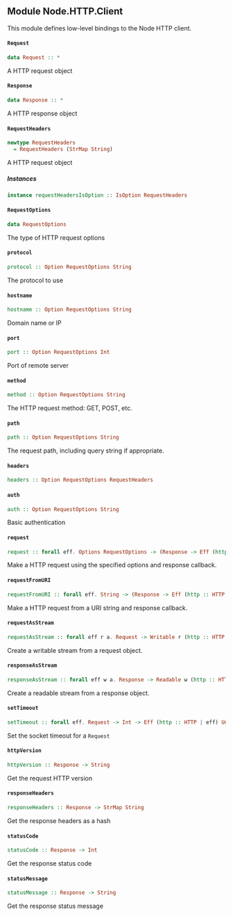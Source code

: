 ## Module Node.HTTP.Client

This module defines low-level bindings to the Node HTTP client.

#### `Request`

``` purescript
data Request :: *
```

A HTTP request object

#### `Response`

``` purescript
data Response :: *
```

A HTTP response object

#### `RequestHeaders`

``` purescript
newtype RequestHeaders
  = RequestHeaders (StrMap String)
```

A HTTP request object

##### Instances
``` purescript
instance requestHeadersIsOption :: IsOption RequestHeaders
```

#### `RequestOptions`

``` purescript
data RequestOptions
```

The type of HTTP request options

#### `protocol`

``` purescript
protocol :: Option RequestOptions String
```

The protocol to use

#### `hostname`

``` purescript
hostname :: Option RequestOptions String
```

Domain name or IP

#### `port`

``` purescript
port :: Option RequestOptions Int
```

Port of remote server

#### `method`

``` purescript
method :: Option RequestOptions String
```

The HTTP request method: GET, POST, etc.

#### `path`

``` purescript
path :: Option RequestOptions String
```

The request path, including query string if appropriate.

#### `headers`

``` purescript
headers :: Option RequestOptions RequestHeaders
```

#### `auth`

``` purescript
auth :: Option RequestOptions String
```

Basic authentication

#### `request`

``` purescript
request :: forall eff. Options RequestOptions -> (Response -> Eff (http :: HTTP | eff) Unit) -> Eff (http :: HTTP | eff) Request
```

Make a HTTP request using the specified options and response callback.

#### `requestFromURI`

``` purescript
requestFromURI :: forall eff. String -> (Response -> Eff (http :: HTTP | eff) Unit) -> Eff (http :: HTTP | eff) Request
```

Make a HTTP request from a URI string and response callback.

#### `requestAsStream`

``` purescript
requestAsStream :: forall eff r a. Request -> Writable r (http :: HTTP | eff) a
```

Create a writable stream from a request object.

#### `responseAsStream`

``` purescript
responseAsStream :: forall eff w a. Response -> Readable w (http :: HTTP | eff) a
```

Create a readable stream from a response object.

#### `setTimeout`

``` purescript
setTimeout :: forall eff. Request -> Int -> Eff (http :: HTTP | eff) Unit -> Eff (http :: HTTP | eff) Unit
```

Set the socket timeout for a `Request`

#### `httpVersion`

``` purescript
httpVersion :: Response -> String
```

Get the request HTTP version

#### `responseHeaders`

``` purescript
responseHeaders :: Response -> StrMap String
```

Get the response headers as a hash

#### `statusCode`

``` purescript
statusCode :: Response -> Int
```

Get the response status code

#### `statusMessage`

``` purescript
statusMessage :: Response -> String
```

Get the response status message


